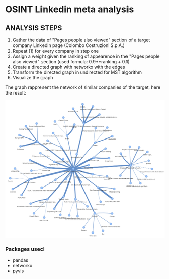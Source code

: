 # OSINT Linkedin meta analysis

## ANALYSIS STEPS
1) Gather the data of "Pages people also viewed" section of a target company Linkedin page (Colombo Costruzioni S.p.A.)
2) Repeat (1) for every company in step one
3) Assign a weight given the ranking of appearence in the "Pages people also viewed" section (used formula: 0.9**ranking + 0.1)
4) Create a directed graph with networkx with the edges
5) Transform the directed graph in undirected for MST algorithm
6) Visualize the graph

The graph rappresent the network of similar companies of the target, here the result:

![MST_target](MST_simili_online.png)


### Packages used
- pandas
- networkx
- pyvis
